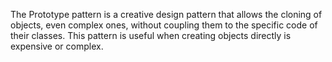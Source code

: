 The Prototype pattern is a creative design pattern that allows the cloning of objects, even complex ones, without coupling them to the specific code of their classes. This pattern is useful when creating objects directly is expensive or complex.

